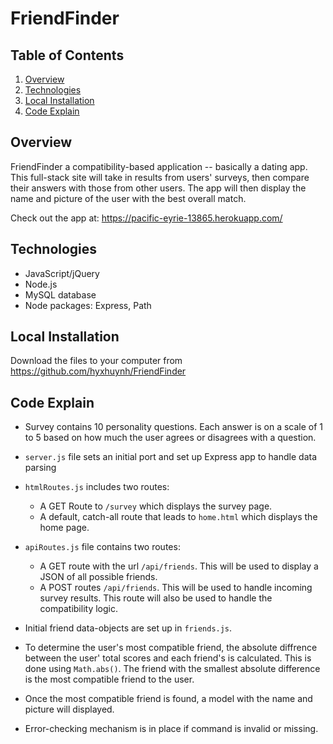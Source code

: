 # FriendFinder

## Table of Contents 
1. [Overview](#overview)
2. [Technologies](#technologies)
3. [Local Installation](#installation)
4. [Code Explain](#display)

<a name="overview"></a>
## Overview 
FriendFinder a compatibility-based application -- basically a dating app. This full-stack site will take in results from users' surveys, then compare their answers with those from other users. The app will then display the name and picture of the user with the best overall match. 

Check out the app at: https://pacific-eyrie-13865.herokuapp.com/

<a name="technologies"></a>
## Technologies

* JavaScript/jQuery
* Node.js
* MySQL database
* Node packages: Express, Path

<a name="installation"></a>
## Local Installation

Download the files to your computer from https://github.com/hyxhuynh/FriendFinder


<a name="display"></a>
## Code Explain
* Survey contains 10 personality questions. Each answer is on a scale of 1 to 5 based on how much the user agrees or disagrees with a question.
* `server.js` file sets an initial port and set up Express app to handle data parsing
* `htmlRoutes.js` includes two routes:

    * A GET Route to `/survey` which displays the survey page.
    * A default, catch-all route that leads to `home.html` which displays the home page. 

* `apiRoutes.js` file contains two routes:

    * A GET route with the url `/api/friends`. This will be used to display a JSON of all possible friends.
    * A POST routes `/api/friends`. This will be used to handle incoming survey results. This route will also be used to handle the compatibility logic. 

* Initial friend data-objects are set up in `friends.js`.
* To determine the user's most compatible friend, the absolute diffrence between the user' total scores and each friend's is calculated. This is done using `Math.abs()`. The friend with the smallest absolute difference is the most compatible friend to the user. 
* Once the most compatible friend is found, a model with the name and picture will displayed. 
* Error-checking mechanism is in place if command is invalid or missing.